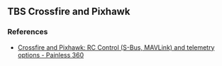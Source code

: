 
## TBS Crossfire and Pixhawk


### References

- [Crossfire and Pixhawk: RC Control (S-Bus, MAVLink) and telemetry options - Painless 360](https://www.youtube.com/watch?v=b55rdaDCKaM)
